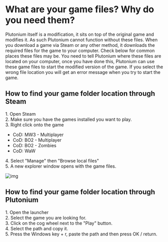 # What are your game files? Why do you need them?
Plutonium itself is a modification, it sits on top of the original game and modifies it. As such Plutonium cannot function without these files.
When you download a game via Steam or any other method, it downloads the required files for the game to your computer. Check below for common places these files may be.
You need to tell Plutonium where these files are located on your computer, once you have done this, Plutonium can use these game files to start the modified version of the game. If you select the wrong file location you will get an error message when you try to start the game.

## How to find your game folder location through Steam

1\. Open Steam  
2\. Make sure you have the games installed you want to play.  
3\. Right click onto the game  

* CoD: MW3 - Multiplayer
* CoD: BO2 - Multiplayer
* CoD: BO2 - Zombies
* CoD: WaW

4\. Select "Manage" then "Browse local files"  
5\. A new explorer window opens with the game files.  

![img](https://i.imgur.com/ETEnASg.gif)

## How to find your game folder location through Plutonium

<!--
NOTE: This does not actually work, so this needs to be looked at again. ^CH.
-->

1\. Open the launcher  
2\. Select the game you are looking for.  
3\. Click on the cog wheel next to the "Play" button.  
4\. Select the path and copy it.  
5\. Press the Windows key + r, paste the path and then press OK / return.  